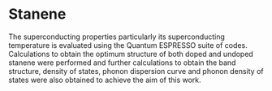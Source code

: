 # Stanene
The superconducting properties particularly its superconducting temperature is evaluated using the Quantum ESPRESSO suite of codes. Calculations to obtain the optimum structure of both doped and undoped stanene were performed and further calculations to obtain the band structure, density of states, phonon dispersion curve and phonon density of states were also obtained to achieve the aim of this work.

